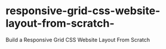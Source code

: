 # responsive-grid-css-website-layout-from-scratch-
Build a Responsive Grid CSS Website Layout From Scratch
